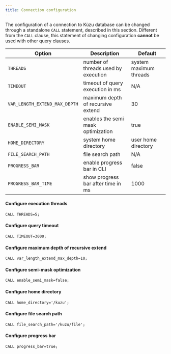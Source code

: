```yaml
---
title: Connection configuration
---
```


The configuration of a connection to Kùzu database can be changed through a standalone `CALL`
statement, described in this section. Different from the `CALL` clause, this statement of changing
configuration **cannot** be used with other query clauses.

| Option | Description | Default |
| ----------- | --------------- | ------ |
| `THREADS` | number of threads used by execution | system maximum threads |
| `TIMEOUT` | timeout of query execution in ms | N/A |
| `VAR_LENGTH_EXTEND_MAX_DEPTH` | maximum depth of recursive extend | 30 |
| `ENABLE_SEMI_MASK` | enables the semi mask optimization | true |
| `HOME_DIRECTORY`| system home directory | user home directory |
| `FILE_SEARCH_PATH`| file search path | N/A |
| `PROGRESS_BAR` | enable progress bar in CLI  | false | 
| `PROGRESS_BAR_TIME` | show progress bar after time in ms  | 1000 |

#### Configure execution threads
```cypher
CALL THREADS=5;
```

#### Configure query timeout

```cypher
CALL TIMEOUT=3000;
```

#### Configure maximum depth of recursive extend

```cypher
CALL var_length_extend_max_depth=10;
```

#### Configure semi-mask optimization

```cypher
CALL enable_semi_mask=false;
```

#### Configure home directory
```cypher
CALL home_directory='/kuzu';
```

#### Configure file search path
```cypher
CALL file_search_path='/kuzu/file';
```

#### Configure progress bar
```cypher
CALL progress_bar=true;
```